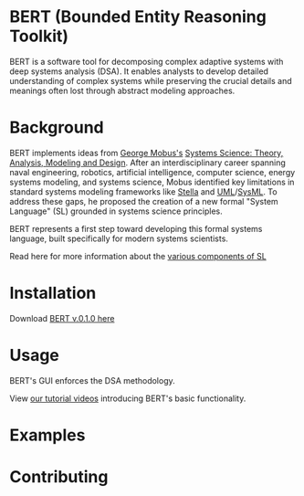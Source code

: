 # BERT (Bounded Entity Reasoning Toolkit)


BERT is a software tool for decomposing complex adaptive systems with deep systems analysis (DSA). It enables analysts to develop detailed understanding of complex systems while preserving the crucial details and meanings often lost through abstract modeling approaches.


# Background
BERT implements ideas from [George Mobus's](https://directory.tacoma.uw.edu/employee/gmobus) [Systems Science: Theory, Analysis, Modeling and Design](https://link.springer.com/book/10.1007/978-3-030-93482-8). After an interdisciplinary career spanning naval engineering, robotics, artificial intelligence, computer science, energy systems modeling, and systems science, Mobus identified key limitations in standard systems modeling frameworks like [Stella](https://www.iseesystems.com/store/products/stella-online.aspx) and [UML](https://www.uml.org/)/[SysML](https://sysml.org/). To address these gaps, he proposed the creation of a new formal "System Language" (SL) grounded in systems science principles.

BERT represents a first step toward developing this formal systems language, built specifically for modern systems scientists.

Read here for more information about the [various components of SL](https://github.com/halcyonic-systems/bert/blob/main/research/theory/system_language.md)
  

# Installation
Download [BERT v.0.1.0 here](https://github.com/halcyonic-systems/bert/releases/tag/v0.1.0)

# Usage

BERT's GUI enforces the DSA methodology. 

View [our tutorial videos](https://github.com/halcyonic-systems/bert/blob/main/docs/Tutorials.md) introducing BERT's basic functionality. 


# Examples


# Contributing



